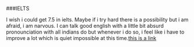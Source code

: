 ###IELTS

I wish i could get 7.5 in ielts. Maybe if i try hard there is a possibility but i am afraid, i am narvous. I can talk good english with a little bit absurd pronounciation with all indians do but whenever i do so, i feel like i have to improve a lot which is quiet impossible at this time.[this is a link](https://goatik.github.io/my-writings/)
